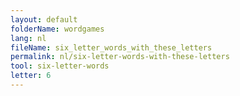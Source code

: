```yaml
---
layout: default
folderName: wordgames
lang: nl
fileName: six_letter_words_with_these_letters
permalink: nl/six-letter-words-with-these-letters
tool: six-letter-words
letter: 6
---
```


